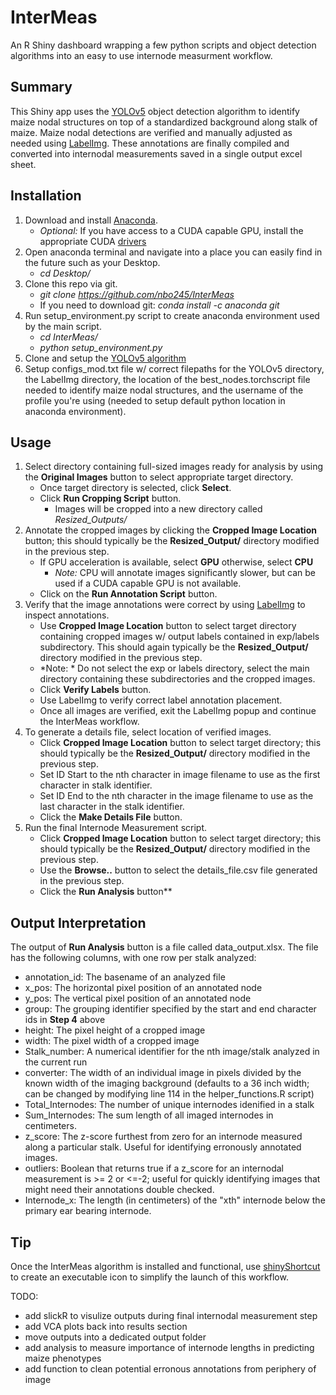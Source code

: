 # InterMeas
An R Shiny dashboard wrapping a few python scripts and object detection algorithms into an easy to use internode measurment workflow.  

## Summary
This Shiny app uses the [YOLOv5](https://github.com/ultralytics/yolov5) object detection algorithm to identify maize nodal structures on top of a standardized background along stalk of maize.  Maize nodal detections are verified and manually adjusted as needed using [LabelImg](https://github.com/heartexlabs/labelImg).  These annotations are finally compiled and converted into internodal measurements saved in a single output excel sheet.

## Installation
1) Download and install [Anaconda](https://www.anaconda.com/download).
   - *Optional:* If you have access to a CUDA capable GPU, install the appropriate CUDA [drivers](https://developer.nvidia.com/cuda-11-8-0-download-archive)
2) Open anaconda terminal and navigate into a place you can easily find in the future such as your Desktop.
   - *cd Desktop/*
3) Clone this repo via git.
   - *git clone https://github.com/nbo245/InterMeas*
   - If you need to download git: *conda install -c anaconda git*
4) Run setup_environment.py script to create anaconda environment used by the main script.
   - *cd InterMeas/*
   - *python setup_environment.py*
7) Clone and setup the [YOLOv5 algorithm](https://github.com/ultralytics/yolov5)
8) Setup configs_mod.txt file w/ correct filepaths for the YOLOv5 directory, the LabelImg directory, the location of the best_nodes.torchscript file needed to identify maize nodal structures, and the username of the profile you're using (needed to setup default python location in anaconda environment). 

## Usage 
1) Select directory containing full-sized images ready for analysis by using the **Original Images** button to select appropriate target directory.
   - Once target directory is selected, click **Select**.
   - Click **Run Cropping Script** button.
     - Images will be cropped into a new directory called *Resized_Outputs/*
2) Annotate the cropped images by clicking the **Cropped Image Location** button; this should typically be the **Resized_Output/** directory modified in the previous step.
   - If GPU acceleration is available, select **GPU** otherwise, select **CPU**
      - *Note:* CPU will annotate images significantly slower, but can be used if a CUDA capable GPU is not available.
   - Click on the **Run Annotation Script** button.
3) Verify that the image annotations were correct by using [LabelImg](https://github.com/heartexlabs/labelImg) to inspect annotations.
   - Use **Cropped Image Location** button to select target directory containing cropped images w/ output labels contained in exp/labels subdirectory.  This should again typically be the **Resized_Output/** directory modified in the previous step.
   -  *Note: * Do not select the exp or labels directory, select the main directory containing these subdirectories and the cropped images.
   -  Click **Verify Labels** button.
   -  Use LabelImg to verify correct label annotation placement.
   -  Once all images are verified, exit the LabelImg popup and continue the InterMeas workflow.
4) To generate a details file, select location of verified images.
   - Click **Cropped Image Location** button to select target directory; this should typically be the **Resized_Output/** directory modified in the previous step.
   - Set ID Start to the nth character in image filename to use as the first character in stalk identifier.
   - Set ID End to the nth character in the image filename to use as the last character in the stalk identifier.
   - Click the **Make Details File** button.
6) Run the final Internode Measurement script.
   - Click **Cropped Image Location** button to select target directory; this should typically be the **Resized_Output/** directory modified in the previous step.
   - Use the **Browse..** button to select the details_file.csv file generated in the previous step.
   - Click the **Run Analysis** button**
  
## Output Interpretation

The output of **Run Analysis** button is a file called data_output.xlsx.  The file has the following columns, with one row per stalk analyzed:
- annotation_id: The basename of an analyzed file
- x_pos: The horizontal pixel position of an annotated node
- y_pos: The vertical pixel position of an annotated node
- group: The grouping identifier specified by the start and end character ids in **Step 4** above
- height: The pixel height of a cropped image
- width: The pixel width of a cropped image
- Stalk_number: A numerical identifier for the nth image/stalk analyzed in the current run
- converter: The width of an individual image in pixels divided by the known width of the imaging background (defaults to a 36 inch width; can be changed by modifying line 114 in the helper_functions.R script)
- Total_Internodes: The number of unique internodes idenified in a stalk
- Sum_Internodes: The sum length of all imaged internodes in centimeters.
- z_score: The z-score furthest from zero for an internode measured along a particular stalk.  Useful for identifying erronously annotated images.
- outliers: Boolean that returns true if a z_score for an internodal measurement is >= 2 or <=-2; useful for quickly identifying images that might need their annotations double checked.
- Internode_x: The length (in centimeters) of the "xth" internode below the primary ear bearing internode.

## Tip

Once the InterMeas algorithm is installed and functional, use [shinyShortcut](https://github.com/cran/shinyShortcut) to create an executable icon to simplify the launch of this workflow.

TODO:
* add slickR to visulize outputs during final internodal measurement step
* add VCA plots back into results section
* move outputs into a dedicated output folder
* add analysis to measure importance of internode lengths in predicting maize phenotypes
* add function to clean potential erronous annotations from periphery of image

